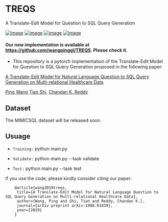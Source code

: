 # TREQS
A Translate-Edit Model for Question to SQL Query Generation

[![image](https://img.shields.io/badge/Made%20with-Python-1f425f.svg)](https://www.python.org/)
[![image](https://img.shields.io/pypi/l/ansicolortags.svg)](https://github.com/wangpinggl/TREQS/blob/master/LICENSE)
[![image](https://img.shields.io/github/contributors/Naereen/StrapDown.js.svg)](https://github.com/wangpinggl/TREQS/graphs/contributors)
[![image](https://img.shields.io/badge/arXiv-1805.09461-red.svg?style=flat)](https://arxiv.org/abs/1908.01839)

#### Our new implementation is available at https://github.com/wangpinggl/TREQS. Please check it.
- This repository is a pytorch implementation of the Translate-Edit Model for Question to SQL Query Generation proposed in the following paper:


[A Translate-Edit Model for Natural Language Question to SQL Query Generation on Multi-relational Healthcare Data](https://arxiv.org/abs/1908.01839)

[Ping Wang](https://github.com/wangpinggl)
[Tian Shi](https://github.com/tshi04), 
[Chandan K. Reddy](http://people.cs.vt.edu/~reddy/)

## Dataset
The MIMICSQL dataset will be released soon.

## Usuage

- ```Training:``` python main.py 

- ```Validate:``` python main.py --task validate

- ```Test:``` python main.py --task test

If you use the code, please kindly consider citing our paper:

```
    @article{wang2019treqs,
     title={A Translate-Edit Model for Natural Language Question to SQL Query Generation on Multi-relational Healthcare Data},
     author={Wang, Ping and Shi, Tian and Reddy, Chandan K.},
     journal={arXiv preprint arXiv:1908.01839},
     year={2019}
    }
```
